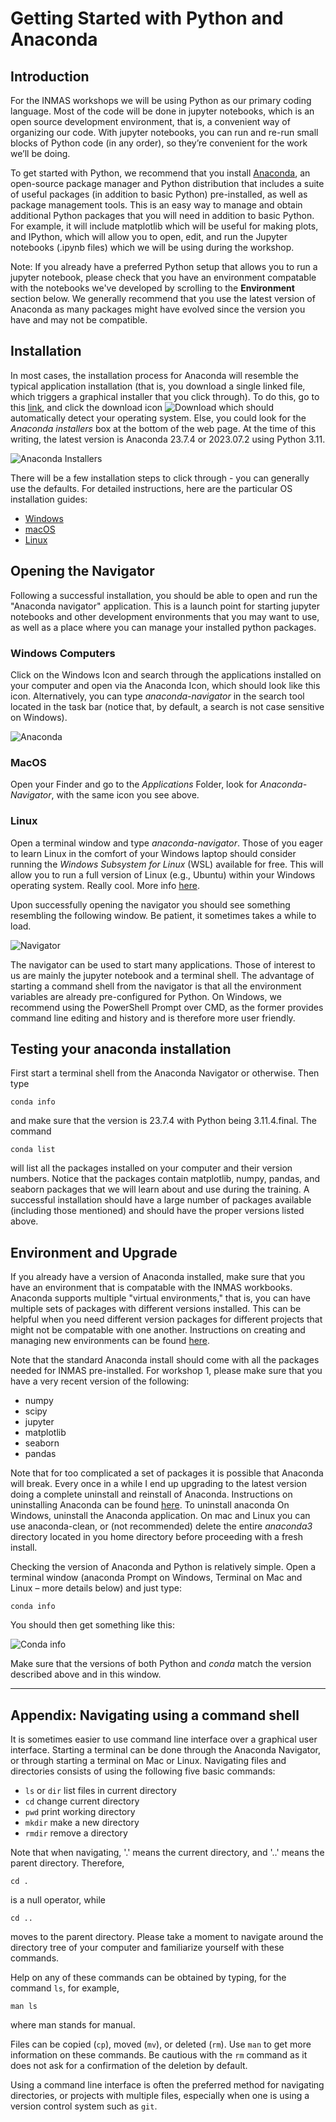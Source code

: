 # Getting Started with Python and Anaconda
## Introduction
For the INMAS workshops we will be using Python as our primary coding language. Most of the code will be done in jupyter notebooks, which is an open source development environment, that is, a convenient way of organizing our code. With jupyter notebooks, you can run and re-run small blocks of Python code (in any order), so they’re convenient for the work we’ll be doing.

To get started with Python, we recommend that you install [Anaconda](http://anaconda.com), an open-source package manager and Python distribution that includes a suite of useful packages (in addition to basic Python) pre-installed, as well as package management tools. This is an easy way to manage and obtain additional Python packages that you will need in addition to basic Python. For example, it will include matplotlib which will be useful for making plots, and IPython, which will allow you to open, edit, and run the Jupyter notebooks (.ipynb files) which we will be using during the workshop. 

Note: If you already have a preferred Python setup that allows you to run a jupyter notebook, please check that you have an environment compatable with the notebooks we've developed by scrolling to the **Environment** section below. We generally recommend that you use the latest version of Anaconda as many packages might have evolved since the version you have and may not be compatible.

## Installation

In most cases, the installation process for Anaconda will resemble the typical application installation (that is, you download a single linked file, which triggers a graphical installer that you click through). To do this, go to this [link](http://anaconda.com/), and click the download icon
![Download](images/Picture1.png)
which should automatically detect your operating system. Else, you could look for the _Anaconda installers_ box at the bottom of the web page. At the time of this writing, the latest version is Anaconda 23.7.4 or 2023.07.2 using Python 3.11.

![Anaconda Installers](images/Picture2.png)

There will be a few installation steps to click through - you can generally use the defaults. For detailed instructions, here are the particular OS installation guides:

- [Windows](https://docs.anaconda.com/free/anaconda/install/windows/)
- [macOS](https://docs.anaconda.com/free/anaconda/install/mac-os/)
- [Linux](https://docs.anaconda.com/free/anaconda/install/linux/)

## Opening the Navigator

Following a successful installation, you should be able to open and run the "Anaconda navigator" application. This is a launch point for starting jupyter notebooks and other development environments that you may want to use, as well as a place where you can manage your installed python packages.

### Windows Computers

Click on the Windows Icon and search through the applications installed on your computer and open via the Anaconda Icon, which should look like this icon. Alternatively, you can type *anaconda-navigator* in the search tool located in the task bar (notice that, by default, a search is not case sensitive on Windows).

![Anaconda](images/Picture4.png)

### MacOS

Open your Finder and go to the *Applications* Folder, look for *Anaconda-Navigator*, with the same icon you see above.

### Linux

Open a terminal window and type *anaconda-navigator*. Those of you eager to learn Linux in the comfort of your Windows laptop should consider running the *Windows Subsystem for Linux* (WSL) available for free. This will allow you to run a full version of Linux (e.g., Ubuntu) within your Windows operating system. Really cool. More info [here](https://learn.microsoft.com/en-us/windows/wsl/install).

Upon successfully opening the navigator you should see something resembling the following window. Be patient, it sometimes takes a while to load.

![Navigator](images/Picture5.png)

The navigator can be used to start many applications. Those of interest to us are mainly the jupyter notebook and a terminal shell. The advantage of starting a command shell from the navigator is that all the environment variables are already pre-configured for Python. On Windows, we recommend using the PowerShell Prompt over CMD, as the former provides command line editing and history and is therefore more user friendly.

## Testing your anaconda installation

First start a terminal shell from the Anaconda Navigator or otherwise. Then type

`conda info`

and make sure that the version is 23.7.4 with Python being 3.11.4.final. The command

`conda list`

will list all the packages installed on your computer and their version numbers. Notice that the packages contain matplotlib, numpy, pandas, and seaborn packages that we will learn about and use during the training. A successful installation should have a large number of packages available (including those mentioned) and should have the proper versions listed above.

## Environment and Upgrade

If you already have a version of Anaconda installed, make sure that you have an environment that is compatable with the INMAS workbooks. Anaconda supports multiple "virtual environments," that is, you can have multiple sets of packages with different versions installed. This can be helpful when you need different version packages for different projects that might not be compatable with one another. Instructions on creating and managing new environments can be found [here](https://conda.io/projects/conda/en/latest/user-guide/tasks/manage-environments.html). 

Note that the standard Anaconda install should come with all the packages needed for INMAS pre-installed. For workshop 1, please make sure that you have a very recent version of the following:
- numpy
- scipy
- jupyter
- matplotlib
- seaborn
- pandas

Note that for too complicated a set of packages it is possible that Anaconda will break. Every once in a while I end up upgrading to the latest version doing a complete uninstall and reinstall of Anaconda. Instructions on uninstalling Anaconda can be found [here](https://docs.anaconda.com/free/anaconda/install/uninstall/). To uninstall anaconda On Windows, uninstall the Anaconda application. On mac and Linux you can use anaconda-clean, or (not recommended) delete the entire *anaconda3* directory located in you home directory before proceeding with a fresh install.

Checking the version of Anaconda and Python is relatively simple. Open a terminal window (anaconda Prompt on Windows, Terminal on Mac and Linux – more details below) and just type:

`conda info`

You should then get something like this:

![Conda info](images/Picture3.png)

Make sure that the versions of both Python and *conda* match the version described above and in this window.

---

## Appendix: Navigating using a command shell

It is sometimes easier to use command line interface over a graphical user interface. Starting a terminal can be done through the Anaconda Navigator, or through starting a terminal on Mac or Linux. Navigating files and directories consists of using the following five basic commands:

- `ls` or `dir` list files in current directory
- `cd` change current directory
- `pwd` print working directory
- `mkdir` make a new directory
- `rmdir` remove a directory

Note that when navigating, '.' means the current directory, and '..' means the parent directory. Therefore,

`cd .`

is a null operator, while

`cd ..`

moves to the parent directory. Please take a moment to navigate around the directory tree of your computer and familiarize yourself with these commands.

Help on any of these commands can be obtained by typing, for the command `ls`, for example,

`man ls`

where man stands for manual.

Files can be copied (`cp`), moved (`mv`), or deleted (`rm`). Use `man` to get more information on these commands. Be cautious with the `rm` command as it does not ask for a confirmation of the deletion by default.

Using a command line interface is often the preferred method for navigating directories, or projects with multiple files, especially when one is using a version control system such as `git`.
